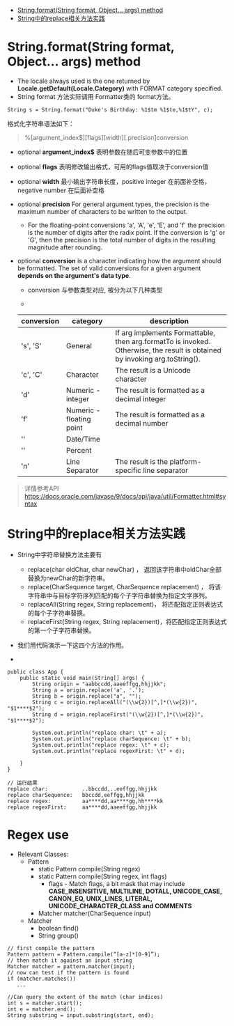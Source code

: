 - [String.format(String format, Object... args) method](#stringformatstring-format-object-args-method)
- [String中的replace相关方法实践](#string中的replace相关方法实践)

# String.format(String format, Object... args) method 
- The locale always used is the one returned by **Locale.getDefault(Locale.Category)** with FORMAT category specified.
- String format 方法实际调用 Formatter类的 format方法。
```   
String s = String.format("Duke's Birthday: %1$tm %1$te,%1$tY", c);
```
格式化字符串语法如下：
>    %[argument_index$][flags][width][.precision]conversion
- optional **argument_index$** 表明参数在随后可变参数中的位置
- optional **flags** 表明修改输出格式，可用的flags值取决于conversion值   

- optional **width** 最小输出字符串长度，positive integer 在前面补空格，negative number 在后面补空格 

- optional **precision** For general argument types, the precision is the maximum number of characters to be written to the output.
    - For the floating-point conversions 'a', 'A', 'e', 'E', and 'f' the precision is the number of digits after the radix point. If the conversion is 'g' or 'G', then the precision is the total number of digits in the resulting magnitude after rounding.

- optional **conversion** is a character indicating how the argument should be formatted. The set of valid conversions for a given argument **depends on the argument's data type**.
    - conversion 与参数类型对应, 被分为以下几种类型

    - 
    conversion | category | description
    ---|---|---
     's', 'S'| General | If arg implements Formattable, then arg.formatTo is invoked. Otherwise, the result is obtained by invoking arg.toString(). 
    'c', 'C'| Character | The result is a Unicode character
    'd'| Numeric - integer |The result is formatted as a decimal integer
    'f'| Numeric - floating point |The result is formatted as a decimal number
    ''| Date/Time |
    ''| Percent |
    'n'| Line Separator | The result is the platform-specific line separator

> 详情参考API https://docs.oracle.com/javase/9/docs/api/java/util/Formatter.html#syntax




# String中的replace相关方法实践

- String中字符串替换方法主要有
    - 	replace(char oldChar, char newChar) ，  返回该字符串中oldChar全部替换为newChar的新字符串。
    - 	replace(CharSequence target, CharSequence replacement) ， 将该字符串中与目标字符序列匹配的每个子字符串替换为指定文字序列。
    - 	replaceAll(String regex, String replacement)， 将匹配指定正则表达式的每个子字符串替换。
    - 	replaceFirst(String regex, String replacement)，将匹配指定正则表达式的第一个子字符串替换。

- 我们用代码演示一下这四个方法的作用。
- 
```
public class App {
    public static void main(String[] args) {
        String origin = "aabbccdd,aaeeffgg,hhjjkk";
        String a = origin.replace('a', '.');
        String b = origin.replace("a", "");
        String c = origin.replaceAll("(\\w{2})[^,]*(\\w{2})", "$1****$2");
        String d = origin.replaceFirst("(\\w{2})[^,]*(\\w{2})", "$1****$2");

        System.out.println("replace char: \t" + a);
        System.out.println("replace charSequence: \t" + b);
        System.out.println("replace regex: \t" + c);
        System.out.println("replace regexFirst: \t" + d);

    }
}

// 运行结果
replace char: 	        ..bbccdd,..eeffgg,hhjjkk
replace charSequence: 	bbccdd,eeffgg,hhjjkk
replace regex: 	        aa****dd,aa****gg,hh****kk
replace regexFirst: 	aa****dd,aaeeffgg,hhjjkk
  ```

# Regex use
- Relevant Classes:
    - Pattern
        - static Pattern	compile(String regex)
        - static Pattern	compile(String regex, int flags)
            - flags - Match flags, a bit mask that may include **CASE_INSENSITIVE, MULTILINE, DOTALL, UNICODE_CASE, CANON_EQ, UNIX_LINES, LITERAL, UNICODE_CHARACTER_CLASS and COMMENTS**
        - Matcher	matcher(CharSequence input)
    - Matcher
        - boolean	find()
        - String	group()
 ```
 // first compile the pattern
Pattern pattern = Pattern.compile(“[a-z]*[0-9]”);
// then match it against an input string
Matcher matcher = pattern.matcher(input);
// now can test if the pattern is found
if (matcher.matches())
    ...

//Can query the extent of the match (char indices)
int s = matcher.start();
int e = matcher.end();
String substring = input.substring(start, end);
 ```

